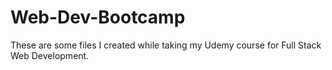# Web-Dev-Bootcamp
These are some files I created while taking my Udemy course for Full Stack Web Development.
